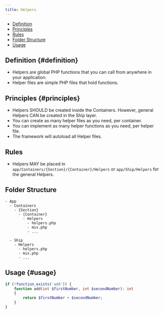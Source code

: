 ```yaml
---
title: Helpers
---
```


- [Definition](#definition)
- [Principles](#principles)
- [Rules](#rules)
- [Folder Structure](#folder-structure)
- [Usage](#usage)

## Definition {#definition}

- Helpers are global PHP functions that you can call from anywhere in your application.
- Helper files are simple PHP files that hold functions.

## Principles {#principles}

- Helpers SHOULD be created inside the Containers. However, general Helpers CAN be created in the Ship layer.
- You can create as many helper files as you need, per container.
- You can implement as many helper functions as you need, per helper file.
- The framework will autoload all Helper files.

## Rules

- Helpers MAY be placed in `app/Containers/{Section}/{Container}/Helpers` or `app/Ship/Helpers` for the general Helpers.

## Folder Structure

```
- App
  - Containers
    - {Section}
      - {Container}
        - Helpers
          - helpers.php
          - mix.php
          - ...

  - Ship
    - Helpers
      - helpers.php
      - mix.php
      - ...
```

## Usage {#usage}

```php
if (!function_exists('add')) {
    function add(int $firstNumber, int $secondNumber): int
    {
        return $firstNumber + $secondNumber;
    }
}
```
